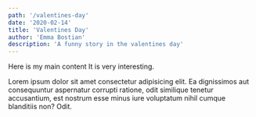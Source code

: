 ```yaml
---
path: '/valentines-day'
date: '2020-02-14'
title: 'Valentines Day'
author: 'Emma Bostian'
description: 'A funny story in the valentines day'
---
```


Here is my main content
It is very interesting.

Lorem ipsum dolor sit amet consectetur adipisicing elit. Ea dignissimos
aut consequuntur aspernatur corrupti ratione, odit similique tenetur
accusantium, est nostrum esse minus iure voluptatum nihil cumque
blanditiis non? Odit.